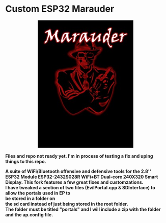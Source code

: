 
# Custom ESP32 Marauder
<p align="center"><img alt="Custom Marauder logo" src="https://github.com/ATOMNFT/CYD-ESP32Marauder/blob/master/pictures/M8.jpeg" width="300"></p>
<p align="center">

  <b>Files and repo not ready yet. I'm in process of testing a fix and uping things to this repo.</b>
  
  <b>A suite of WiFi/Bluetooth offensive and defensive tools for the 2.8'' ESP32 Module ESP32-2432S028R WiFi+BT Dual-core 240X320 Smart Display.
  </b>
  <b>This fork features a few great fixes and customzations. <br>
  I have tweaked a section of two files (EvilPortal.cpp & SDInterface) to allow the portals used in EP to <br> be stored in a folder on<br>the sd card instead of just being stored in the root folder.</b>
  <br> 
  <b>The folder must be titled "portals" and I will include a zip with the folder and the ap.config file.</b>
  
  <br>
